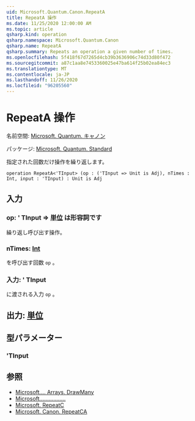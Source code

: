 ```yaml
---
uid: Microsoft.Quantum.Canon.RepeatA
title: RepeatA 操作
ms.date: 11/25/2020 12:00:00 AM
ms.topic: article
qsharp.kind: operation
qsharp.namespace: Microsoft.Quantum.Canon
qsharp.name: RepeatA
qsharp.summary: Repeats an operation a given number of times.
ms.openlocfilehash: 5f418f67d7265d4cb39b3636906c74d33d80f472
ms.sourcegitcommit: a87c1aa8e7453360025e47ba614f25b02ea84ec3
ms.translationtype: MT
ms.contentlocale: ja-JP
ms.lasthandoff: 11/26/2020
ms.locfileid: "96205560"
---
```

# <a name="repeata-operation"></a>RepeatA 操作

名前空間: [Microsoft. Quantum. キャノン](xref:Microsoft.Quantum.Canon)

パッケージ: [Microsoft. Quantum. Standard](https://nuget.org/packages/Microsoft.Quantum.Standard)


指定された回数だけ操作を繰り返します。

```qsharp
operation RepeatA<'TInput> (op : ('TInput => Unit is Adj), nTimes : Int, input : 'TInput) : Unit is Adj
```


## <a name="input"></a>入力

### <a name="op--tinput--unit--is-adj"></a>op: ' TInput => [単位](xref:microsoft.quantum.lang-ref.unit)  は形容詞です

繰り返し呼び出す操作。


### <a name="ntimes--int"></a>nTimes: [Int](xref:microsoft.quantum.lang-ref.int)

を呼び出す回数 `op` 。


### <a name="input--tinput"></a>入力: ' TInput

に渡される入力 `op` 。



## <a name="output--unit"></a>出力: [単位](xref:microsoft.quantum.lang-ref.unit)



## <a name="type-parameters"></a>型パラメーター

### <a name="tinput"></a>'TInput



## <a name="see-also"></a>参照

- [Microsoft.... Arrays. DrawMany](xref:Microsoft.Quantum.Arrays.DrawMany)
- [Microsoft.................](xref:Microsoft.Quantum.Canon.Repeat)
- [Microsoft. RepeatC](xref:Microsoft.Quantum.Canon.RepeatC)
- [Microsoft. Canon. RepeatCA](xref:Microsoft.Quantum.Canon.RepeatCA)
